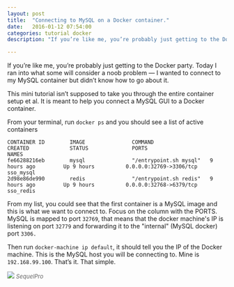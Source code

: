 ```yaml
---
layout: post
title:  "Connecting to MySQL on a Docker container."
date:   2016-01-12 07:54:00
categories: tutorial docker
description: "If you’re like me, you’re probably just getting to the Docker party. Today I ran into what some will consider a noob problem — I wanted to connect to my MySQL container, but didn’t know how to go about it."

---
```


If you’re like me, you’re probably just getting to the Docker party. Today I ran into what some will consider a noob problem &mdash; I wanted to connect to my MySQL container but didn’t know how to go about it.

This mini tutorial isn’t supposed to take you through the entire container setup et al. It is meant to help you connect a MySQL GUI to a Docker container.

From your terminal, run `docker ps` and you should see a list of active containers

```
CONTAINER ID        IMAGE               COMMAND                  CREATED             STATUS              PORTS                     NAMES
fe66288216eb        mysql               "/entrypoint.sh mysql"   9 hours ago         Up 9 hours          0.0.0.0:32769->3306/tcp   sso_mysql
2d98e86de990        redis               "/entrypoint.sh redis"   9 hours ago         Up 9 hours          0.0.0.0:32768->6379/tcp   sso_redis
```

From my list, you could see that the first container is a MySQL image and this is what we want to connect to. Focus on the column with the PORTS. MySQL is mapped to port `32769`, that means that the docker machine's IP is listening on port `32779` and forwarding it to the "internal" (MySQL docker) port `3306.`

Then run `docker-machine ip default`, it should tell you the IP of the Docker machine. This is the MySQL host you will be connecting to.
Mine is `192.168.99.100`. That’s it. That simple.

<img src="{{ site.url }}/assets/article_images/docker/docker.png"/>
<em style="color:#666; font-size:13px">SequelPro</em>